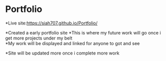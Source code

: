 # Portfolio

*Live site:https://siah707.github.io/Portfolio/

*Created a early portfolio site
*This is where my future work will go once i get more projects under my belt   
*My work will be displayed and linked for anyone to got and see

*Site will be updated more once i complete more work   
